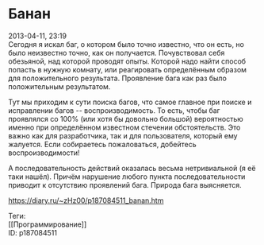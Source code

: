 Банан
======

   
 2013-04-11, 23:19   
  Сегодня я искал баг, о котором было точно известно, что он есть, но было неизвестно точно, как он получается. Почувствовал себя обезьяной, над которой проводят опыты. Которой надо найти способ попасть в нужную комнату, или реагировать определённым образом для положительного результата. Проявление бага как раз было положительным результатом.   
   
 Тут мы приходим к сути поиска багов, что самое главное при поиске и исправлении багов -- воспроизводимость. То есть, чтобы баг проявлялся со 100% (или хотя бы довольно большой) вероятностью именно при определённом известном стечении обстоятельств. Это важно как для разработчика, так и для пользователя, который ему жалуется. Если собираетесь пожаловаться, добейтесь воспроизводимости!   
   
 А последовательность действий оказалась весьма нетривиальной (я её таки нашёл). Причём нарушение любого пункта последовательности приводит к отсутствию проявлений бага. Природа бага выясняется.   
    
 <https://diary.ru/~zHz00/p187084511_banan.htm>   
   
 Теги:   
 [[Программирование]]   
 ID: p187084511